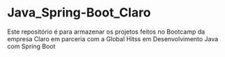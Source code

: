 # Java_Spring-Boot_Claro
Este repositório é para armazenar os projetos feitos no Bootcamp da empresa Claro em parceria com a Global Hitss em Desenvolvimento Java com Spring Boot
